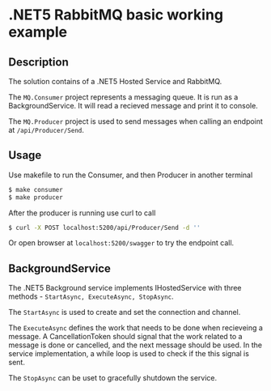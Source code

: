 # .NET5 RabbitMQ basic working example

## Description

The solution contains of a .NET5 Hosted Service and RabbitMQ.

The `MQ.Consumer` project represents a messaging queue.
It is run as a BackgroundService. It will read a recieved message and print it to console.

The `MQ.Producer` project is used to send messages when calling an endpoint at `/api/Producer/Send`.


## Usage

Use makefile to run the Consumer, and then Producer in another terminal

```bash
$ make consumer
$ make producer
```

After the producer is running use curl to call

```bash
$ curl -X POST localhost:5200/api/Producer/Send -d ''
```

Or open browser at `localhost:5200/swagger` to try the endpoint call.


## BackgroundService

The .NET5 Background service implements IHostedService with three methods - `StartAsync, ExecuteAsync, StopAsync`.

The `StartAsync` is used to create and set the connection and channel.

The `ExecuteAsync` defines the work that needs to be done when recieveing a message.
A CancellationToken should signal that the work related to a message is done or cancelled, and the next message should be used.
In the service implementation, a while loop is used to check if the this signal is sent.

The `StopAsync` can be uset to gracefully shutdown the service.

